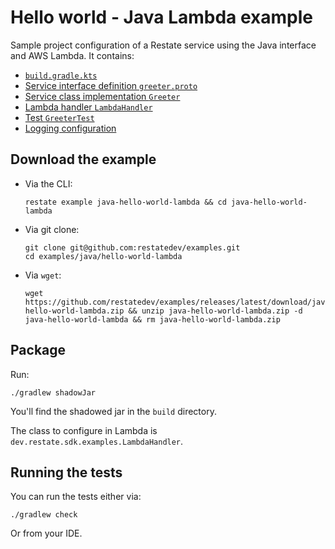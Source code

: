 # Hello world - Java Lambda example

Sample project configuration of a Restate service using the Java interface and AWS Lambda. It contains:

* [`build.gradle.kts`](build.gradle.kts)
* [Service interface definition `greeter.proto`](src/main/proto/greeter.proto)
* [Service class implementation `Greeter`](src/main/java/dev/restate/sdk/examples/Greeter.java)
* [Lambda handler `LambdaHandler`](src/main/java/dev/restate/sdk/examples/LambdaHandler.java)
* [Test `GreeterTest`](src/test/java/dev/restate/sdk/examples/GreeterTest.java)
* [Logging configuration](src/main/resources/log4j2.properties)

## Download the example
- Via the CLI:
    ```shell
    restate example java-hello-world-lambda && cd java-hello-world-lambda
    ```

- Via git clone:
    ```shell
    git clone git@github.com:restatedev/examples.git
    cd examples/java/hello-world-lambda
    ```

- Via `wget`:
    ```shell
    wget https://github.com/restatedev/examples/releases/latest/download/java-hello-world-lambda.zip && unzip java-hello-world-lambda.zip -d java-hello-world-lambda && rm java-hello-world-lambda.zip
    ```

## Package

Run:

```shell
./gradlew shadowJar
```

You'll find the shadowed jar in the `build` directory.

The class to configure in Lambda is `dev.restate.sdk.examples.LambdaHandler`.

## Running the tests

You can run the tests either via:

```shell
./gradlew check
```

Or from your IDE.
